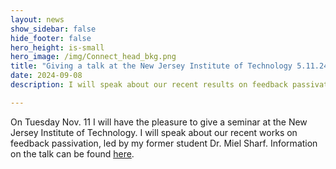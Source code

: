 ```yaml
---
layout: news
show_sidebar: false
hide_footer: false
hero_height: is-small
hero_image: /img/Connect_head_bkg.png
title: "Giving a talk at the New Jersey Institute of Technology 5.11.24"
date: 2024-09-08
description: I will speak about our recent results on feedback passivation.

---
```


On Tuesday Nov. 11 I will have the pleasure to give a seminar at the New Jersey Institute of Technology.  I will speak about our recent works on feedback passivation, led by my former student Dr. Miel Sharf.  Information on the talk can be found [here](https://events.vtools.ieee.org/m/443089).